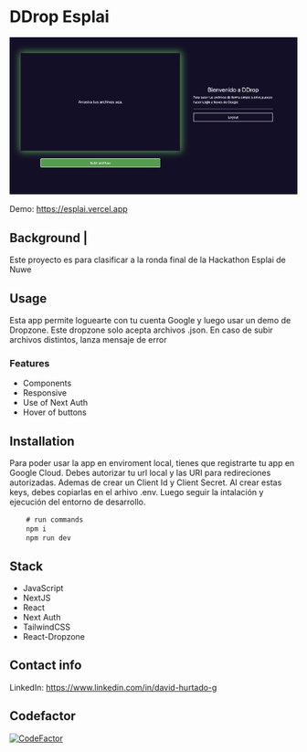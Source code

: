 # DDrop Esplai

![alt text](./screenshot-drop.png 'DDrop')

Demo: https://esplai.vercel.app

## Background |

Este proyecto es para clasificar a la ronda final de la Hackathon Esplai de Nuwe

## Usage

Esta app permite loguearte con tu cuenta Google y luego usar un demo de Dropzone. Este dropzone solo acepta archivos .json. En caso de subir archivos distintos, lanza mensaje de error

### Features

- Components
- Responsive
- Use of Next Auth
- Hover of buttons

## Installation

Para poder usar la app en enviroment local, tienes que registrarte tu app en Google Cloud. Debes autorizar tu url local y las URI para redireciones autorizadas. Ademas de crear un Client Id y Client Secret. Al crear estas keys, debes copiarlas en el arhivo .env. Luego seguir la intalación y ejecución del entorno de desarrollo.

```shell
    # run commands
    npm i
    npm run dev

```

## Stack

- JavaScript
- NextJS
- React
- Next Auth
- TailwindCSS
- React-Dropzone

## Contact info

LinkedIn: https://www.linkedin.com/in/david-hurtado-g

## Codefactor

[![CodeFactor](https://www.codefactor.io/repository/github/davidhurtadodev/esplai/badge)](https://www.codefactor.io/repository/github/davidhurtadodev/esplai)
